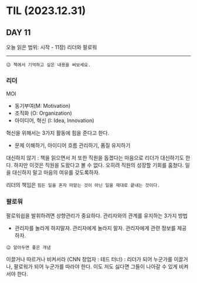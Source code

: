 # TIL (2023.12.31)

## DAY 11

오늘 읽은 범위: 시작 - 11장) 리더와 팔로워

---

```text
😉 책에서 기억하고 싶은 내용을 써보세요.
```

### 리더

MOI

- 동기부여(M: Motivation)
- 조직화 (O: Organization)
- 아이디어, 혁신 (I: Idea, Innovation)

혁신을 위해서는 3가지 활동에 힘을 준다고 한다.

- 문제 이해하기, 아이디어 흐름 관리하기, 품질 유지하기

대신하지 않기 : 책을 읽으면서 저 또한 직원을 돕겠다는 마음으로 리더가 대신하기도 한다. 하지만 이것은 직원을 도왔다고 볼 수 없다.
오히려 직원의 성장할 기회를 훔쳤다. 일을 대신하지 말고 마음의 여유를 갖도록하자.

리더의 책임은 `힘든 일을 혼자 떠맡는 것이 아닌 일을 제대로 끝내는 것이다.`

### 팔로워

팔로워쉽을 발휘하려면 상향관리가 중요하다.
관리자와의 관계를 유지하는 3가지 방법

- 관리자를 놀라게 하지말자. 관리자에게 놀라지 말자. 관리자에게 관련 정보를 제공하자.

```text
😉 알아두면 좋은 개념
```

이끌거나 따르거나 비켜서라 (CNN 창업자 : 테드 터너)
: 리더가 되어 누군가를 이끌거나, 팔로워가 되어 누군가를 따라야 한다. 이도 저도 싫다면 그들이 나아갈 수 있게 비켜서야 한다.
